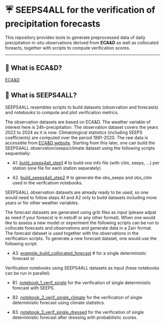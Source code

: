 # :umbrella: SEEPS4ALL for the verification of precipitation forecasts
This repository provides tools to generate preprocessed data of daily precipitation in-situ observations derived from **ECA&D** as well as collocated foreacts, together with scripts to compute verification scores.

---

## :small_orange_diamond: What is ECA&D?

[ECA&D](https://www.ecad.eu/dailydata/predefinedseries.php)

## :small_orange_diamond: What is SEEPS4ALL?
SEEPS4ALL resembles scripts to build datasets (observation and forecasts) and notebooks to compute and plot verification metrics. 

The observation datasets are based on ECA&D. The weather variable of interest here is 24h-precipitation. The observation dataset covers the years 2022 to 2024 as it is now. Climatological statistics (including SEEPS coefficients) are computed over the period 1991-2020. The raw data is accessible from [ECA&D website](https://www.ecad.eu/dailydata/predefinedseries.php). Starting from this later, one can build the SEEPS4ALL observation/seeps/climate dataset using the following scripts sequentially:

- A1. [build_seeps4all_step1](https://github.com/ecmwf/rodeo-ai-static-datasets/blob/seeps/seeps4all/datasets/build_seeps4all_step1.py) # to build one info file (with clim, seeps, ...) per station (one file for each station separately)

- A2. [build_seeps4all_step2](https://github.com/ecmwf/rodeo-ai-static-datasets/blob/seeps/seeps4all/datasets/build_seeps4all_step2.py) # to generate the obs_seeps and obs_clim used in the verifcatiom notebooks.

SEEPS4ALL observation datasets are already ready to be used, so one would need to follow steps A1 and A2 only to build datasets including more years or for other weather variables.

The forecast datasets are generated using grib files as input (please adpat as need if your foreacst is in netcdf or any other format). When one would like to assess a new model or experiment the following scripts can be run to collocate forecasts and observations and generate data in a Zarr format.  The forecast dataset is used together with the observations in the verification scripts. To generate a new forecast dataset, one would use the following script:   

- A3. [example_build_collocated_forecast](https://github.com/ecmwf/rodeo-ai-static-datasets/blob/seeps/seeps4all/datasets/example_build_collocated_forecast.py) # for a single deterministic forecast or


Verification notebooks using SEEPS4ALL datasets as input (hese  notebooks can be run in parallel):
- B1. [notebook_1_verif_single](https://github.com/ecmwf/rodeo-ai-static-datasets/blob/seeps/seeps4all/verification/notebook_1_verif_single_seeps.ipynb) for the verification of single deterministic forecast with SEEPS.

- B2. [notebook_2_verif_single_climate](https://github.com/ecmwf/rodeo-ai-static-datasets/blob/seeps/seeps4all/verification/notebook_2_verif_single_climate.ipynb) for the verification of single deterministic forecast using climate statistics.

- B3. [notebook_3_verif_single_dressed](https://github.com/ecmwf/rodeo-ai-static-datasets/blob/seeps/seeps4all/verification/notebook_3_verif_single_dressed.ipynb) for the verification of single deterministic forecast after dressing with probabilistic scores.
 





